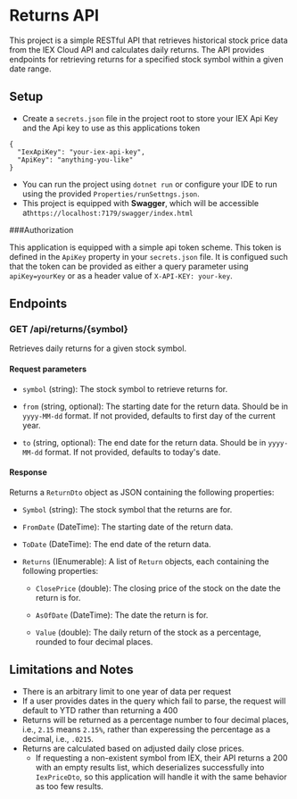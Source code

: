 # Returns API

This project is a simple RESTful API that retrieves historical stock price data from the IEX Cloud API and calculates daily returns. The API provides endpoints for retrieving returns for a specified stock symbol within a given date range.

## Setup

* Create a `secrets.json` file in the project root to store your IEX Api Key and the Api key to use as this applications token

```
{
  "IexApiKey": "your-iex-api-key",
  "ApiKey": "anything-you-like"
}
```
* You can run the project using `dotnet run` or configure your IDE to run using the provided `Properties/runSettngs.json`.
* This project is equipped with **Swagger**, which will be accessible at`https://localhost:7179/swagger/index.html`

###Authorization

This application is equipped with a simple api token scheme. This token is defined in the `ApiKey` property in your `secrets.json` file. 
It is configued such that the token can be provided as either a query parameter using `apiKey=yourKey` or as a header value of `X-API-KEY: your-key`.

## Endpoints

### GET /api/returns/{symbol}

Retrieves daily returns for a given stock symbol.

#### Request parameters

* `symbol` (string): The stock symbol to retrieve returns for.

* `from` (string, optional): The starting date for the return data. Should be in `yyyy-MM-dd` format. If not provided, defaults to first day of the current year.

* `to` (string, optional): The end date for the return data. Should be in `yyyy-MM-dd` format. If not provided, defaults to today's date.

#### Response

Returns a `ReturnDto` object as JSON containing the following properties:

* `Symbol` (string): The stock symbol that the returns are for.

* `FromDate` (DateTime): The starting date of the return data.

* `ToDate` (DateTime): The end date of the return data.

* `Returns` (IEnumerable<Return>): A list of `Return` objects, each containing the following properties:

    * `ClosePrice` (double): The closing price of the stock on the date the return is for.

    * `AsOfDate` (DateTime): The date the return is for.

    * `Value` (double): The daily return of the stock as a percentage, rounded to four decimal places.

## Limitations and Notes

* There is an arbitrary limit to one year of data per request
* If a user provides dates in the query which fail to parse, the request will default to YTD rather than returning a 400
* Returns will be returned as a percentage number to four decimal places, i.e., `2.15` means `2.15%`, rather than experessing the percentage as a decimal, i.e., `.0215`.
* Returns are calculated based on adjusted daily close prices.
  * If requesting a non-existent symbol from IEX, their API returns a 200 with an empty results list, which deserializes successfully into `IexPriceDto`, so this application will handle it with the same behavior as too few results. 

